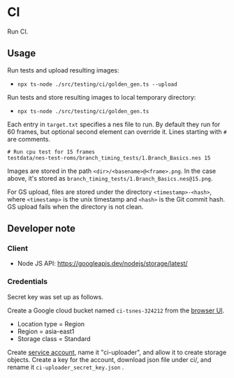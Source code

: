 # CI

Run CI.

## Usage

Run tests and upload resulting images:

* `npx ts-node ./src/testing/ci/golden_gen.ts --upload`

Run tests and store resulting images to local temporary directory:

* `npx ts-node ./src/testing/ci/golden_gen.ts`

Each entry in `target.txt` specifies a nes file to run. By default they run for
60 frames, but optional second element can override it.
Lines starting with `#` are comments. 

```
# Run cpu test for 15 frames
testdata/nes-test-roms/branch_timing_tests/1.Branch_Basics.nes 15
```

Images are stored in the path `<dir>/<basename>@<frame>.png`. In the case
above, it's stored as `branch_timing_tests/1.Branch_Basics.nes@15.png`.

For GS upload, files are stored under the directory `<timestamp>-<hash>`,
where `<timestamp>` is the unix timestamp and `<hash>` is the Git commit hash.
GS upload fails when the directory is not clean.

## Developer note

### Client

- Node JS API: https://googleapis.dev/nodejs/storage/latest/

### Credentials

Secret key was set up as follows.

Create a Google cloud bucket named `ci-tsnes-324212` from the
[browser UI](https://console.cloud.google.com/storage/browser?project=tsnes-324212&prefix=).

* Location type = Region
* Region        = asia-east1
* Storage class = Standard

Create [service account](https://cloud.google.com/storage/docs/reference/libraries?hl=ja#setting_up_authentication), name it "ci-uploader", and allow it to create storage objects.
Create a key for the account, download json file under ci/, and rename it `ci-uploader_secret_key.json` .

